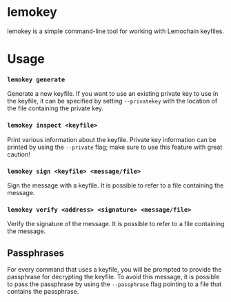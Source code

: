 lemokey
======

lemokey is a simple command-line tool for working with Lemochain keyfiles.


# Usage

### `lemokey generate`

Generate a new keyfile.
If you want to use an existing private key to use in the keyfile, it can be 
specified by setting `--privatekey` with the location of the file containing the 
private key.


### `lemokey inspect <keyfile>`

Print various information about the keyfile.
Private key information can be printed by using the `--private` flag;
make sure to use this feature with great caution!


### `lemokey sign <keyfile> <message/file>`

Sign the message with a keyfile.
It is possible to refer to a file containing the message.


### `lemokey verify <address> <signature> <message/file>`

Verify the signature of the message.
It is possible to refer to a file containing the message.


## Passphrases

For every command that uses a keyfile, you will be prompted to provide the 
passphrase for decrypting the keyfile.  To avoid this message, it is possible
to pass the passphrase by using the `--passphrase` flag pointing to a file that
contains the passphrase.
